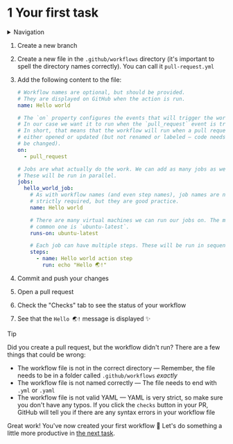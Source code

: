 # 1 Your first task

<details>
<summary>Navigation</summary>

1. **Creating a workflow** (this task)
2. [Building code in a workflow](../2/README.md)
3. [Running multiple jobs in parallel](../3/README.md)
4. [Running jobs in sequence](../4/README.md)
5. [Deploying to GitHub Pages](../5/README.md)
6. [Using other events to run workflows](../6/README.md)

</details>

1. Create a new branch
1. Create a new file in the `.github/workflows` directory (it's important to spell the directory names correctly). You can call it `pull-request.yml`
1. Add the following content to the file:

   ```yaml
   # Workflow names are optional, but should be provided.
   # They are displayed on GitHub when the action is run.
   name: Hello world

   # The `on` property configures the events that will trigger the workflow.
   # In our case we want it to run when the `pull_request` event is triggered.
   # In short, that means that the workflow will run when a pull request is
   # either opened or updated (but not renamed or labeled – code needs to
   # be changed).
   on:
     - pull_request

   # Jobs are what actually do the work. We can add as many jobs as we want.
   # These will be run in parallel.
   jobs:
     hello_world_job:
       # As with workflow names (and even step names), job names are not
       # strictly required, but they are good practice.
       name: Hello world

       # There are many virtual machines we can run our jobs on. The most
       # common one is `ubuntu-latest`.
       runs-on: ubuntu-latest

       # Each job can have multiple steps. These will be run in sequence.
       steps:
         - name: Hello world action step
           run: echo "Hello 🌏!"
   ```

1. Commit and push your changes
1. Open a pull request
1. Check the "Checks" tab to see the status of your workflow
1. See that the `Hello 🌏!` message is displayed ✨

> [!TIP]
> Did you create a pull request, but the workflow didn't run?
> There are a few things that could be wrong:
>
> - The workflow file is not in the correct directory — Remember, the file needs to be in a folder called `.github/workflows` _exactly_
> - The workflow file is not named correctly — The file needs to end with `.yml` or `.yaml`
> - The workflow file is not valid YAML — YAML is very strict, so make sure you don't have any typos. If you click the `checks` button in your PR, GitHub will tell you if there are any syntax errors in your workflow file

Great work!
You've now created your first workflow 🎉
Let's do something a little more productive in [the next task](../2/README.md).
